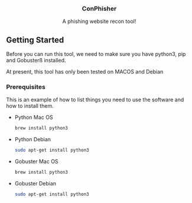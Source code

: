 <!-- PROJECT LOGO -->
<br />
<div align="center">
  <h3 align="center">ConPhisher</h3>

  <p align="center">
    A phishing website recon tool!
    <br />
  </p>
</div>

<!-- GETTING STARTED -->
## Getting Started

Before you can run this tool, we need to make sure you have python3, pip and Gobusterß installed. 

At present, this tool has only been tested on MACOS and Debian 

### Prerequisites

This is an example of how to list things you need to use the software and how to install them.
* Python Mac OS 
  ```sh
  brew install python3
  ```
* Python Debian
  ```sh
  sudo apt-get install python3
  ```
* Gobuster Mac OS 
  ```sh
  brew install python3
  ```
* Gobuster Debian
  ```sh
  sudo apt-get install python3
  ```
